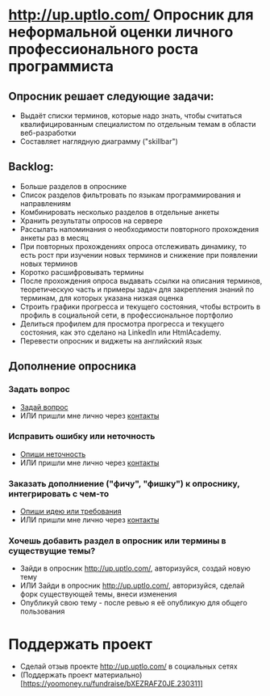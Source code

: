# <http://up.uptlo.com/> Опросник для неформальной оценки личного профессионального роста программиста

## Опросник решает следующие задачи:
* Выдаёт списки терминов, которые надо знать, чтобы считаться квалифицированным специалистом по отдельным темам в области веб-разработки
* Составляет наглядную диаграмму ("skillbar")

## Backlog:
* Больше разделов в опроснике
* Список разделов фильтровать по языкам программирования и направлениям
* Комбинировать несколько разделов в отдельные анкеты
* Хранить результаты опросов на сервере
* Рассылать напоминания о необходимости повторного прохождения анкеты раз в месяц
* При повторных прохождениях опроса отслеживать динамику, то есть рост при изучении новых терминов и снижение при появлении новых терминов
* Коротко расшифровывать термины
* После прохождения опроса выдавать ссылки на описания терминов, теоретическую часть и примеры задач для закрепления знаний по терминам, для которых указана низкая оценка
* Строить графики прогресса и текущего состояния, чтобы встроить в профиль в социальной сети, в профессиональное портфолио
* Делиться профилем для просмотра прогресса и текущего состояния, как это сделано на LinkedIn или HtmlAcademy.
* Перевести опросник и виджеты на английский язык

## Дополнение опросника

### Задать вопрос
* [Задай вопрос](https://github.com/pvolyntsev/web-mastery-skills/issues/new?labels=question)
* ИЛИ пришли мне лично через [контакты](http://copist.ru/about)

### Исправить ошибку или неточность
* [Опиши неточность](https://github.com/pvolyntsev/web-mastery-skills/issues/new?labels=bug)
* ИЛИ пришли мне лично через [контакты](http://copist.ru/about)

### Заказать дополниение ("фичу", "фишку") к опроснику, интегрировать с чем-то
* [Опиши идею или требования](https://github.com/pvolyntsev/web-mastery-skills/issues/new?labels=enhancement)
* ИЛИ пришли мне лично через [контакты](http://copist.ru/about)

### Хочешь добавить раздел в опросник или термины в существущие темы?
* Зайди в опросник <http://up.uptlo.com/>, авторизуйся, создай новую тему
* ИЛИ Зайди в опросник <http://up.uptlo.com/>, авторизуйся, сделай форк существующей темы, внеси изменения
* Опубликуй свою тему - после ревью я её опубликую для общего пользования

# Поддержать проект
* Сделай отзыв проекте <http://up.uptlo.com/> в социальных сетях
* (Поддержать проект материально)[https://yoomoney.ru/fundraise/bXEZRAFZ0JE.230311]
